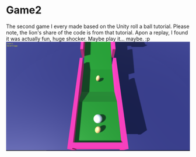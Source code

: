 # Game2
The second game I every made based on the Unity roll a ball tutorial.
Please note, the lion's share of the code is from that tutorial.
Apon a replay, I found it was actually fun, huge shocker. Maybe play it... maybe. :p 
![](Sceenshot.PNG)
